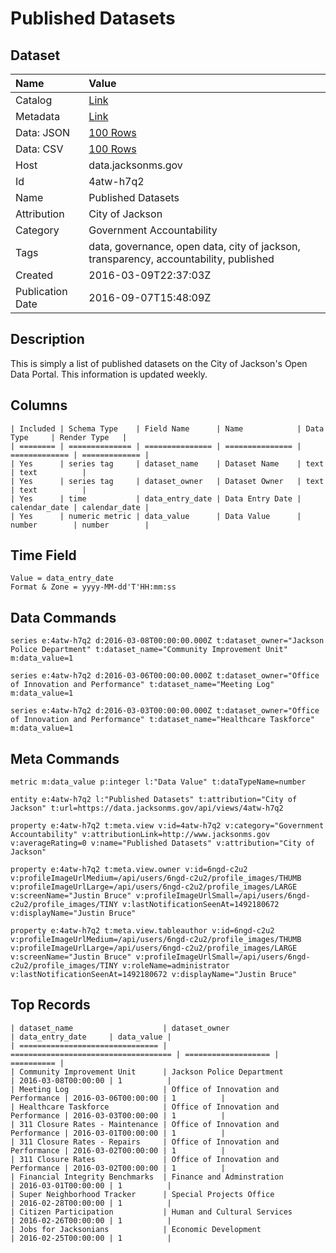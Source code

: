 # Published Datasets

## Dataset

| Name | Value |
| :--- | :---- |
| Catalog | [Link](https://catalog.data.gov/dataset/published-datasets) |
| Metadata | [Link](https://data.jacksonms.gov/api/views/4atw-h7q2) |
| Data: JSON | [100 Rows](https://data.jacksonms.gov/api/views/4atw-h7q2/rows.json?max_rows=100) |
| Data: CSV | [100 Rows](https://data.jacksonms.gov/api/views/4atw-h7q2/rows.csv?max_rows=100) |
| Host | data.jacksonms.gov |
| Id | 4atw-h7q2 |
| Name | Published Datasets |
| Attribution | City of Jackson |
| Category | Government Accountability |
| Tags | data, governance, open data, city of jackson, transparency, accountability, published |
| Created | 2016-03-09T22:37:03Z |
| Publication Date | 2016-09-07T15:48:09Z |

## Description

This is simply a list of published datasets on the City of Jackson's Open Data Portal. This information is updated weekly.

## Columns

```ls
| Included | Schema Type    | Field Name      | Name            | Data Type     | Render Type   |
| ======== | ============== | =============== | =============== | ============= | ============= |
| Yes      | series tag     | dataset_name    | Dataset Name    | text          | text          |
| Yes      | series tag     | dataset_owner   | Dataset Owner   | text          | text          |
| Yes      | time           | data_entry_date | Data Entry Date | calendar_date | calendar_date |
| Yes      | numeric metric | data_value      | Data Value      | number        | number        |
```

## Time Field

```ls
Value = data_entry_date
Format & Zone = yyyy-MM-dd'T'HH:mm:ss
```

## Data Commands

```ls
series e:4atw-h7q2 d:2016-03-08T00:00:00.000Z t:dataset_owner="Jackson Police Department" t:dataset_name="Community Improvement Unit" m:data_value=1

series e:4atw-h7q2 d:2016-03-06T00:00:00.000Z t:dataset_owner="Office of Innovation and Performance" t:dataset_name="Meeting Log" m:data_value=1

series e:4atw-h7q2 d:2016-03-03T00:00:00.000Z t:dataset_owner="Office of Innovation and Performance" t:dataset_name="Healthcare Taskforce" m:data_value=1
```

## Meta Commands

```ls
metric m:data_value p:integer l:"Data Value" t:dataTypeName=number

entity e:4atw-h7q2 l:"Published Datasets" t:attribution="City of Jackson" t:url=https://data.jacksonms.gov/api/views/4atw-h7q2

property e:4atw-h7q2 t:meta.view v:id=4atw-h7q2 v:category="Government Accountability" v:attributionLink=http://www.jacksonms.gov v:averageRating=0 v:name="Published Datasets" v:attribution="City of Jackson"

property e:4atw-h7q2 t:meta.view.owner v:id=6ngd-c2u2 v:profileImageUrlMedium=/api/users/6ngd-c2u2/profile_images/THUMB v:profileImageUrlLarge=/api/users/6ngd-c2u2/profile_images/LARGE v:screenName="Justin Bruce" v:profileImageUrlSmall=/api/users/6ngd-c2u2/profile_images/TINY v:lastNotificationSeenAt=1492180672 v:displayName="Justin Bruce"

property e:4atw-h7q2 t:meta.view.tableauthor v:id=6ngd-c2u2 v:profileImageUrlMedium=/api/users/6ngd-c2u2/profile_images/THUMB v:profileImageUrlLarge=/api/users/6ngd-c2u2/profile_images/LARGE v:screenName="Justin Bruce" v:profileImageUrlSmall=/api/users/6ngd-c2u2/profile_images/TINY v:roleName=administrator v:lastNotificationSeenAt=1492180672 v:displayName="Justin Bruce"
```

## Top Records

```ls
| dataset_name                    | dataset_owner                        | data_entry_date     | data_value | 
| =============================== | ==================================== | =================== | ========== | 
| Community Improvement Unit      | Jackson Police Department            | 2016-03-08T00:00:00 | 1          | 
| Meeting Log                     | Office of Innovation and Performance | 2016-03-06T00:00:00 | 1          | 
| Healthcare Taskforce            | Office of Innovation and Performance | 2016-03-03T00:00:00 | 1          | 
| 311 Closure Rates - Maintenance | Office of Innovation and Performance | 2016-03-01T00:00:00 | 1          | 
| 311 Closure Rates - Repairs     | Office of Innovation and Performance | 2016-03-02T00:00:00 | 1          | 
| 311 Closure Rates               | Office of Innovation and Performance | 2016-03-02T00:00:00 | 1          | 
| Financial Integrity Benchmarks  | Finance and Adminstration            | 2016-03-01T00:00:00 | 1          | 
| Super Neighborhood Tracker      | Special Projects Office              | 2016-02-28T00:00:00 | 1          | 
| Citizen Participation           | Human and Cultural Services          | 2016-02-26T00:00:00 | 1          | 
| Jobs for Jacksonians            | Economic Development                 | 2016-02-25T00:00:00 | 1          | 
```